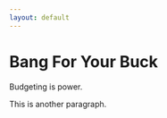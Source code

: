 ```yaml
---
layout: default
---
```



<html lang="en">
<meta charset="UTF-8">
<title>Page Title</title>
<meta name="viewport" content="width=device-width,initial-scale=1">
<body>


<div class="">
 <h1>Bang For Your Buck</h1>
 <p>Budgeting is power.</p>
 <p>This is another paragraph.</p>
</div>

</body>
</html> 
